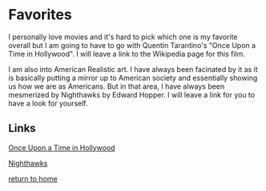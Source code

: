 # Favorites

I personally love movies and it's hard to pick which one is my favorite overall but I am going to have to go with Quentin Tarantino's "Once Upon a Time in Hollywood". I will leave a link to the Wikipedia page for this film.

I am also into American Realistic art. I have always been facinated by it as it is basically putting a mirror up to American society and essentially showing us how we are as Americans. But in that area, I have always been mesmerized by Nighthawks by Edward Hopper. I will leave a link for you to have a look for yourself. 

## Links

[Once Upon a Time in Hollywood](https://en.wikipedia.org/wiki/Once_Upon_a_Time_in_Hollywood)


[Nighthawks](https://en.wikipedia.org/wiki/Nighthawks_(painting))

[return to home](./README.md)

